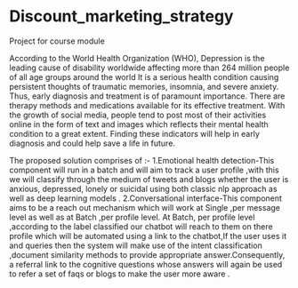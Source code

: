 # Discount_marketing_strategy
Project for course module









According to the World Health Organization (WHO), Depression is the leading cause of disability worldwide affecting more than 264 million people of all age groups around the world
It is a serious health condition causing persistent thoughts of traumatic memories, insomnia, and severe anxiety. Thus, early diagnosis and treatment is of paramount importance. There are therapy methods and medications available for its effective treatment. With the growth of social media, people tend to post most of their activities online in the form of text and images which reflects their mental health condition to a great extent. Finding these indicators will help in early diagnosis and could help save a life in future.

The proposed solution comprises of :-
1.Emotional health detection-This component will run in a batch and will aim to track a user profile ,with this we will classify through the medium of tweets and blogs whether the user is anxious, depressed, lonely or suicidal using both classic nlp approach as well as deep learning models .
2.Conversational interface-This component aims to be a reach out mechanism which will work at Single ,per message level as well as at Batch ,per profile level. At Batch, per profile level ,according to the label classified our chatbot will reach to them on there profile which will be automated using a link to the chatbot,If the user uses it and queries then the system will make use of the intent classification ,document similarity methods to provide appropriate answer.Consequently, a referral link to the cognitive questions whose answers will again be used to refer a set of faqs or blogs to make the user more aware .
